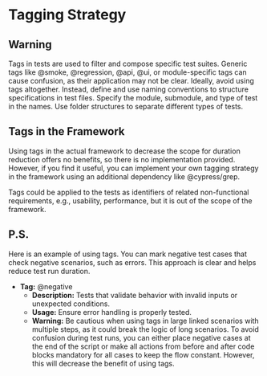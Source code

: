 # Tagging Strategy

## Warning

Tags in tests are used to filter and compose specific test suites. Generic tags like \@smoke, \@regression, \@api, \@ui,
or module-specific tags can cause confusion, as their application may not be clear. Ideally, avoid using tags
altogether. Instead, define and use naming conventions to structure specifications in test files. Specify the module,
submodule, and type of test in the names. Use folder structures to separate different types of tests.

## Tags in the Framework

Using tags in the actual framework to decrease the scope for duration reduction offers no benefits, so there is no
implementation provided. However, if you find it useful, you can implement your own tagging strategy in the framework
using an additional dependency like \@cypress/grep.

Tags could be applied to the tests as identifiers of related non-functional requirements, e.g., usability, performance,
but it is out of the scope of the framework.

## P.S.

Here is an example of using tags. You can mark negative test cases that check negative scenarios, such as errors. This
approach is clear and helps reduce test run duration.

- **Tag:** \@negative
    - **Description:** Tests that validate behavior with invalid inputs or unexpected conditions.
    - **Usage:** Ensure error handling is properly tested.
    - **Warning:** Be cautious when using tags in large linked scenarios with multiple steps, as it could break the
      logic of long scenarios. To avoid confusion during test runs, you can either place negative cases at the end of
      the script or make all actions from before and after code blocks mandatory for all cases to keep the flow
      constant. However, this will decrease the benefit of using tags.
